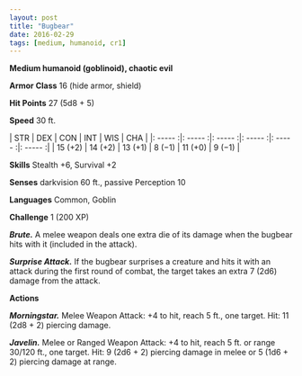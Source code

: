 ```yaml
---
layout: post
title: "Bugbear"
date: 2016-02-29
tags: [medium, humanoid, cr1]
---
```


**Medium humanoid (goblinoid), chaotic evil**

**Armor Class** 16 (hide armor, shield)

**Hit Points** 27 (5d8 + 5)

**Speed** 30 ft.

|   STR   |   DEX   |   CON   |   INT   |   WIS   |   CHA   |
|: ----- :|: ----- :|: ----- :|: ----- :|: ----- :|: ----- :|
| 15 (+2) | 14 (+2) | 13 (+1) | 8 (−1) | 11 (+0) | 9 (−1) |

**Skills** Stealth +6, Survival +2 

**Senses** darkvision 60 ft., passive Perception 10 

**Languages** Common, Goblin 

**Challenge** 1 (200 XP)

***Brute.*** A melee weapon deals one extra die of its damage when the bugbear hits with it (included in the attack). 

***Surprise Attack.*** If the bugbear surprises a creature and hits it with an attack during the first round of combat, the target takes an extra 7 (2d6) damage from the attack. 

**Actions** 

***Morningstar.*** Melee Weapon Attack: +4 to hit, reach 5 ft., one target. Hit: 11 (2d8 + 2) piercing damage. 

***Javelin.*** Melee or Ranged Weapon Attack: +4 to hit, reach 5 ft. or range 30/120 ft., one target. Hit: 9 (2d6 + 2) piercing damage in melee or 5 (1d6 + 2) piercing damage at range.